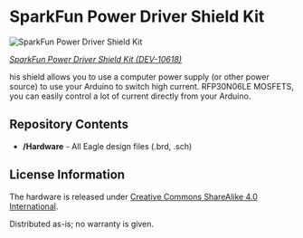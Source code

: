 SparkFun Power Driver Shield Kit
================================

![SparkFun Power Driver Shield Kit](https://cdn.sparkfun.com//assets/parts/5/2/8/3/10618-04b.jpg)

[*SparkFun Power Driver Shield Kit (DEV-10618)*](https://www.sparkfun.com/products/10618)

his shield allows you to use a computer power supply (or other power source) to use your Arduino to switch high current. 
 RFP30N06LE MOSFETS, you can easily control a lot of current directly from your Arduino.
 
 
Repository Contents
-------------------
* **/Hardware** - All Eagle design files (.brd, .sch)

License Information
-------------------
The hardware is released under [Creative Commons ShareAlike 4.0 International](https://creativecommons.org/licenses/by-sa/4.0/).

Distributed as-is; no warranty is given.
